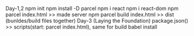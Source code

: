 Day-1,2
  npm init
  npm install -D parcel
  npm i react
  npm i react-dom
  npm parcel index.html >> made server
  npm parcel build index.html >> dist (bunldes/build files together)
Day-3 (Laying the Foundation)
  package.json() >> scripts(start: parcel index.html), same for build
  babel install
  
  
